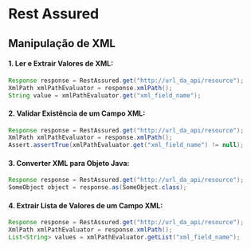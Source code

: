 # Rest Assured 

## Manipulação de XML

#### 1. Ler e Extrair Valores de XML:

```java
Response response = RestAssured.get("http://url_da_api/resource");
XmlPath xmlPathEvaluator = response.xmlPath();
String value = xmlPathEvaluator.get("xml_field_name");
```

#### 2. Validar Existência de um Campo XML:

```java
Response response = RestAssured.get("http://url_da_api/resource");
XmlPath xmlPathEvaluator = response.xmlPath();
Assert.assertTrue(xmlPathEvaluator.get("xml_field_name") != null);
```

#### 3. Converter XML para Objeto Java:

```java
Response response = RestAssured.get("http://url_da_api/resource");
SomeObject object = response.as(SomeObject.class);
```

#### 4. Extrair Lista de Valores de um Campo XML:

```java
Response response = RestAssured.get("http://url_da_api/resource");
XmlPath xmlPathEvaluator = response.xmlPath();
List<String> values = xmlPathEvaluator.getList("xml_field_name");
```